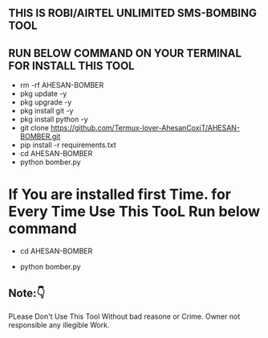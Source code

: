 ## THIS IS ROBI/AIRTEL UNLIMITED SMS-BOMBING TOOL


















## RUN BELOW COMMAND ON YOUR TERMINAL FOR INSTALL THIS TOOL




- rm -rf AHESAN-BOMBER
- pkg update -y
- pkg upgrade -y
- pkg install git -y
- pkg install python -y
- git clone https://github.com/Termux-lover-AhesanCoxiT/AHESAN-BOMBER.git
- pip install -r requirements.txt
- cd AHESAN-BOMBER
- python bomber.py







# If You are installed first Time. for Every Time Use This TooL Run below command


- cd AHESAN-BOMBER
 
- python bomber.py







## Note:👇


PLease Don't Use This Tool Without bad reasone or Crime. Owner not responsible any illegible Work.
